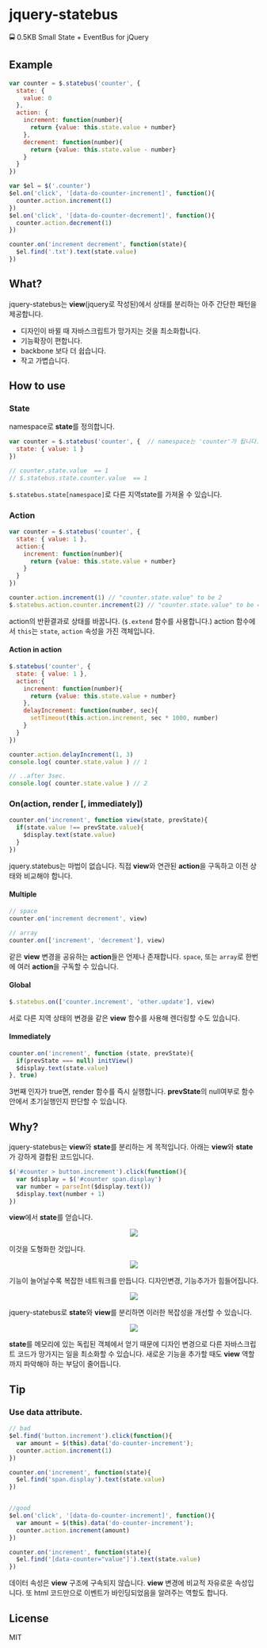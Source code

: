 # jquery-statebus
🚍 0.5KB Small State + EventBus for jQuery

## Example
```js
var counter = $.statebus('counter', {
  state: {
    value: 0
  },
  action: {
    increment: function(number){
      return {value: this.state.value + number}
    },
    decrement: function(number){
      return {value: this.state.value - number}
    }
  }
})

var $el = $('.counter')
$el.on('click', '[data-do-counter-increment]', function(){
  counter.action.increment(1)
})
$el.on('click', '[data-do-counter-decrement]', function(){
  counter.action.decrement(1)
})

counter.on('increment decrement', function(state){
  $el.find('.txt').text(state.value)
})
```

## What?
jquery-statebus는 **view**(jquery로 작성된)에서 상태를 분리하는 아주 간단한 패턴을 제공합니다. 

- 디자인이 바뀔 때 자바스크립트가 망가지는 것을 최소화합니다.
- 기능확장이 편합니다.
- backbone 보다 더 쉽습니다.
- 작고 가볍습니다.

## How to use
### State
namespace로 **state**를 정의합니다.
```js
var counter = $.statebus('counter', {  // namespace는 'counter'가 됩니다.
  state: { value: 1 }
})

// counter.state.value  == 1
// $.statebus.state.counter.value  == 1
```
`$.statebus.state[namespace]`로 다른 지역state를 가져올 수 있습니다.

### Action
```js
var counter = $.statebus('counter', { 
  state: { value: 1 },
  action:{
    increment: function(number){
      return {value: this.state.value + number} 
    }
  }
})

counter.action.increment(1) // "counter.state.value" to be 2
$.statebus.action.counter.increment(2) // "counter.state.value" to be 4
```
action의 반환결과로 상태를 바꿉니다. (`$.extend` 함수를 사용합니다.) action 함수에서 `this`는  `state`, `action` 속성을 가진 객체입니다.

#### Action in action
```js
$.statebus('counter', { 
  state: { value: 1 },
  action:{
    increment: function(number){
      return {value: this.state.value + number} 
    },
    delayIncrement: function(number, sec){
      setTimeout(this.action.increment, sec * 1000, number)
    }
  }
})

counter.action.delayIncrement(1, 3)
console.log( counter.state.value ) // 1

// ..after 3sec.
console.log( counter.state.value ) // 2
```

### On(action, render [, immediately])
```js
counter.on('increment', function view(state, prevState){
  if(state.value !== prevState.value){
    $display.text(state.value)
  }
})
```
jquery.statebus는 마법이 없습니다. 직접 **view**와 연관된 **action**을 구독하고 이전 상태와 비교해야 합니다.

#### Multiple
```js
// space
counter.on('increment decrement', view)

// array
counter.on(['increment', 'decrement'], view)
```
같은 **view** 변경을 공유하는 **action**들은 언제나 존재합니다. `space`, 또는 `array`로 한번에 여러 **action**을 구독할 수 있습니다.

#### Global
```js
$.statebus.on(['counter.increment', 'other.update'], view)
```
서로 다른 지역 상태의 변경을 같은 **view** 함수를 사용해 렌더링할 수도 있습니다.

#### Immediately
```js
counter.on('increment', function (state, prevState){
  if(prevState === null) initView()
  $display.text(state.value)
}, true)
```
3번째 인자가 true면, render 함수를 즉시 실행합니다. **prevState**의 null여부로 함수 안에서 초기실행인지 판단할 수 있습니다.

## Why?
jquery-statebus는 **view**와 **state**를 분리하는 게 목적입니다. 아래는 **view**와 **state**가 강하게 결합된 코드입니다.

```js
$('#counter > button.increment').click(function(){
  var $display = $('#counter span.display')
  var number = parseInt($display.text())
  $display.text(number + 1)
})
```
**view**에서 **state**를 얻습니다. 

<div style="text-align:center"><img src="./assets/1.png"></div>

이것을 도형화한 것입니다.

<div style="text-align:center"><img src="./assets/2.png"></div>

기능이 늘어날수록 복잡한 네트워크를 만듭니다. 디자인변경, 기능추가가 힘들어집니다.

<div style="text-align:center"><img src="./assets/3.png"></div>

jquery-statebus로 **state**와 **view**를 분리하면 이러한 복잡성을 개선할 수 있습니다.

<div style="text-align:center"><img src="./assets/4.png"></div>

**state**를 메모리에 있는 독립된 객체에서 얻기 때문에 디자인 변경으로 다른 자바스크립트 코드가 망가지는 일을 최소화할 수 있습니다. 새로운 기능을 추가할 때도 **view** 역할까지 파악해야 하는 부담이 줄어듭니다.

## Tip
### Use data attribute.
```js
// bad
$el.find('button.increment').click(function(){
  var amount = $(this).data('do-counter-increment');
  counter.action.increment(1)
})

counter.on('increment', function(state){
  $el.find('span.display').text(state.value)
})


//good
$el.on('click', '[data-do-counter-increment]', function(){
  var amount = $(this).data('do-counter-increment');
  counter.action.increment(amount)
})

counter.on('increment', function(state){
  $el.find('[data-counter="value"]').text(state.value)
})
```
데이터 속성은 **view** 구조에 구속되지 않습니다. 
**view** 변경에 비교적 자유로운 속성입니다.
또 html 코드만으로 이벤트가 바인딩되었음을 알려주는 역할도 합니다.

## License
MIT